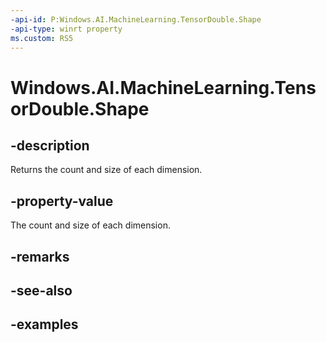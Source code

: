 ```yaml
---
-api-id: P:Windows.AI.MachineLearning.TensorDouble.Shape
-api-type: winrt property
ms.custom: RS5
---
```


<!-- Property syntax.
public IVectorView<long> Shape { get; }
-->

# Windows.AI.MachineLearning.TensorDouble.Shape

## -description
Returns the count and size of each dimension.

## -property-value
The count and size of each dimension.

## -remarks

## -see-also

## -examples
